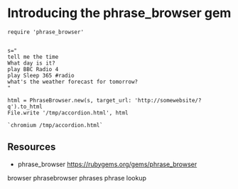 # Introducing the phrase_browser gem

    require 'phrase_browser'


    s="
    tell me the time
    What day is it?
    play BBC Radio 4
    play Sleep 365 #radio
    what's the weather forecast for tomorrow?
    "

    html = PhraseBrowser.new(s, target_url: 'http://somewebsite/?q').to_html
    File.write '/tmp/accordion.html', html

    `chromium /tmp/accordion.html`


## Resources

* phrase_browser https://rubygems.org/gems/phrase_browser

browser phrasebrowser phrases phrase lookup
